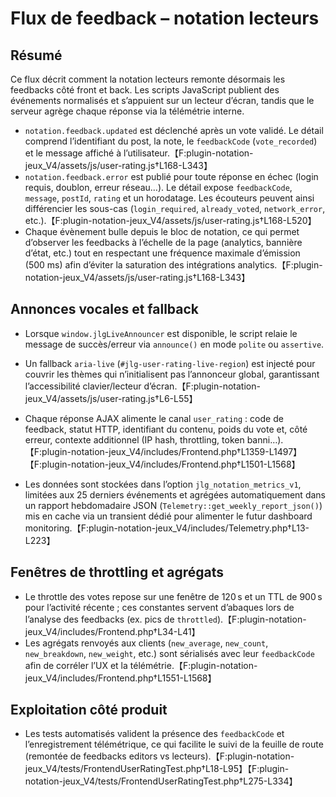 # Flux de feedback – notation lecteurs

## Résumé
Ce flux décrit comment la notation lecteurs remonte désormais les feedbacks côté front et back. Les scripts JavaScript publient des événements normalisés et s’appuient sur un lecteur d’écran, tandis que le serveur agrège chaque réponse via la télémétrie interne.

- `notation.feedback.updated` est déclenché après un vote validé. Le détail comprend l’identifiant du post, la note, le `feedbackCode` (`vote_recorded`) et le message affiché à l’utilisateur.【F:plugin-notation-jeux_V4/assets/js/user-rating.js†L168-L343】
- `notation.feedback.error` est publié pour toute réponse en échec (login requis, doublon, erreur réseau…). Le détail expose `feedbackCode`, `message`, `postId`, `rating` et un horodatage. Les écouteurs peuvent ainsi différencier les sous-cas (`login_required`, `already_voted`, `network_error`, etc.).【F:plugin-notation-jeux_V4/assets/js/user-rating.js†L168-L520】
- Chaque évènement bulle depuis le bloc de notation, ce qui permet d’observer les feedbacks à l’échelle de la page (analytics, bannière d’état, etc.) tout en respectant une fréquence maximale d’émission (500 ms) afin d’éviter la saturation des intégrations analytics.【F:plugin-notation-jeux_V4/assets/js/user-rating.js†L168-L343】

## Annonces vocales et fallback
- Lorsque `window.jlgLiveAnnouncer` est disponible, le script relaie le message de succès/erreur via `announce()` en mode `polite` ou `assertive`.
- Un fallback `aria-live` (`#jlg-user-rating-live-region`) est injecté pour couvrir les thèmes qui n’initialisent pas l’annonceur global, garantissant l’accessibilité clavier/lecteur d’écran.【F:plugin-notation-jeux_V4/assets/js/user-rating.js†L6-L55】

- Chaque réponse AJAX alimente le canal `user_rating` : code de feedback, statut HTTP, identifiant du contenu, poids du vote et, côté erreur, contexte additionnel (IP hash, throttling, token banni…).【F:plugin-notation-jeux_V4/includes/Frontend.php†L1359-L1497】【F:plugin-notation-jeux_V4/includes/Frontend.php†L1501-L1568】
- Les données sont stockées dans l’option `jlg_notation_metrics_v1`, limitées aux 25 derniers événements et agrégées automatiquement dans un rapport hebdomadaire JSON (`Telemetry::get_weekly_report_json()`) mis en cache via un transient dédié pour alimenter le futur dashboard monitoring.【F:plugin-notation-jeux_V4/includes/Telemetry.php†L13-L223】

## Fenêtres de throttling et agrégats
- Le throttle des votes repose sur une fenêtre de 120 s et un TTL de 900 s pour l’activité récente ; ces constantes servent d’abaques lors de l’analyse des feedbacks (ex. pics de `throttled`).【F:plugin-notation-jeux_V4/includes/Frontend.php†L34-L41】
- Les agrégats renvoyés aux clients (`new_average`, `new_count`, `new_breakdown`, `new_weight`, etc.) sont sérialisés avec leur `feedbackCode` afin de corréler l’UX et la télémétrie.【F:plugin-notation-jeux_V4/includes/Frontend.php†L1551-L1568】

## Exploitation côté produit
- Les tests automatisés valident la présence des `feedbackCode` et l’enregistrement télémétrique, ce qui facilite le suivi de la feuille de route (remontée de feedbacks editors vs lecteurs).【F:plugin-notation-jeux_V4/tests/FrontendUserRatingTest.php†L18-L95】【F:plugin-notation-jeux_V4/tests/FrontendUserRatingTest.php†L275-L334】

